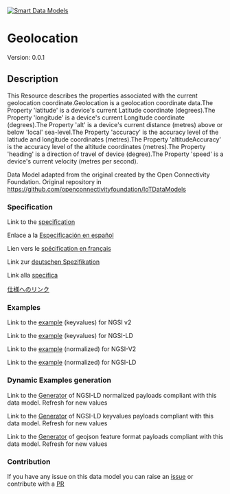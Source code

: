 [![Smart Data Models](https://smartdatamodels.org/wp-content/uploads/2022/01/SmartDataModels_logo.png "Logo")](https://smartdatamodels.org)
# Geolocation
Version: 0.0.1

## Description 

This Resource describes the properties associated with the current geolocation coordinate.Geolocation is a geolocation coordinate data.The Property 'latitude' is a device's current Latitude coordinate (degrees).The Property 'longitude' is a device's current Longitude coordinate (degrees).The Property 'alt' is a device's current distance (metres) above or below 'local' sea-level.The Property 'accuracy' is the accuracy level of the latitude and longitude coordinates (metres).The Property 'altitudeAccuracy' is the accuracy level of the altitude coordinates (metres).The Property 'heading' is a direction of travel of device (degree).The Property 'speed' is a device's current velocity (metres per second).

Data Model adapted from the original created by the Open Connectivity Foundation. Original repository in https://github.com/openconnectivityfoundation/IoTDataModels
### Specification

Link to the [specification](https://github.com/smart-data-models/dataModel.OCF/blob/master/Geolocation/doc/spec.md)

Enlace a la [Especificación en español](https://github.com/smart-data-models/dataModel.OCF/blob/master/Geolocation/doc/spec_ES.md)

Lien vers le [spécification en français](https://github.com/smart-data-models/dataModel.OCF/blob/master/Geolocation/doc/spec_FR.md)

Link zur [deutschen Spezifikation](https://github.com/smart-data-models/dataModel.OCF/blob/master/Geolocation/doc/spec_DE.md)

Link alla [specifica](https://github.com/smart-data-models/dataModel.OCF/blob/master/Geolocation/doc/spec_IT.md)

[仕様へのリンク](https://github.com/smart-data-models/dataModel.OCF/blob/master/Geolocation/doc/spec_JA.md)
### Examples

Link to the [example](https://smart-data-models.github.io/dataModel.OCF/Geolocation/examples/example.json) (keyvalues) for NGSI v2

Link to the [example](https://smart-data-models.github.io/dataModel.OCF/Geolocation/examples/example.jsonld) (keyvalues) for NGSI-LD

Link to the [example](https://smart-data-models.github.io/dataModel.OCF/Geolocation/examples/example-normalized.json) (normalized) for NGSI-V2

Link to the [example](https://smart-data-models.github.io/dataModel.OCF/Geolocation/examples/example-normalized.jsonld) (normalized) for NGSI-LD
### Dynamic Examples generation

Link to the [Generator](https://smartdatamodels.org/extra/ngsi-ld_generator.php?schemaUrl=https://raw.githubusercontent.com/smart-data-models/dataModel.OCF/master/Geolocation/schema.json&email=info@smartdatamodels.org) of NGSI-LD normalized payloads compliant with this data model. Refresh for new values

Link to the [Generator](https://smartdatamodels.org/extra/ngsi-ld_generator_keyvalues.php?schemaUrl=https://raw.githubusercontent.com/smart-data-models/dataModel.OCF/master/Geolocation/schema.json&email=info@smartdatamodels.org) of NGSI-LD keyvalues payloads compliant with this data model. Refresh for new values

Link to the [Generator](https://smartdatamodels.org/extra/geojson_features_generator.php?schemaUrl=https://raw.githubusercontent.com/smart-data-models/dataModel.OCF/master/Geolocation/schema.json&email=info@smartdatamodels.org) of geojson feature format payloads compliant with this data model. Refresh for new values
### Contribution

 If you have any issue on this data model you can raise an [issue](https://github.com/smart-data-models/dataModel.OCF/issues)  or contribute with a [PR](https://github.com/smart-data-models/dataModel.OCF/pulls)